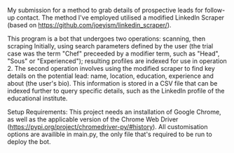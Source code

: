 My submission for a method to grab details of prospective leads for follow-up contact. 
The method I've employed utilised a modified LinkedIn Scraper (based on https://github.com/joeyism/linkedin_scraper/). 


This program is a bot that undergoes two operations: scanning, then scraping
Initially, using search parameters defined by the user (the trial case was the term "Chef" preceeded by a modifier term, such as "Head", "Sous" or "Experienced"); resulting profiles are indexed for use in operation 2.
The second operation involves using the modified scraper to find key details on the potential lead: name, location, education, experience and about (the user's bio). This information is stored in a CSV file that can be indexed further to query specific details, such as the LinkedIn profile of the educational institute.

Setup Requirements: This project needs an installation of Google Chrome, as well as the applicable version of the Chrome Web Driver (https://pypi.org/project/chromedriver-py/#history).
All customisation options are availible in main.py, the only file that's required to be run to deploy the bot.
